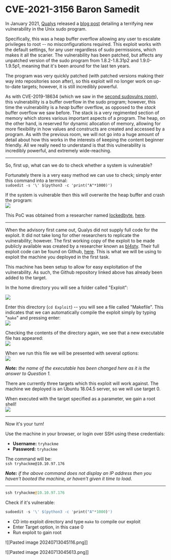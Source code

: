 # CVE-2021-3156 Baron Samedit

In January 2021, [Qualys](https://qualys.com) released a [blog post](https://blog.qualys.com/vulnerabilities-research/2021/01/26/cve-2021-3156-heap-based-buffer-overflow-in-sudo-baron-samedit) detailing a terrifying new vulnerability in the Unix sudo program.

Specifically, this was a heap buffer overflow allowing any user to escalate privileges to root -- no misconfigurations required. This exploit works with the default settings, for any user regardless of sudo permissions, which makes it all the scarier. The vulnerability has been patched, but affects any unpatched version of the sudo program from 1.8.2-1.8.31p2 and 1.9.0-1.9.5p1, meaning that it's been around for the last ten years.  

The program was very quickly patched (with patched versions making their way into repositories soon after), so this exploit will no longer work on up-to-date targets; however, it is still incredibly powerful.

As with CVE-2019-18634 (which we saw in the [second sudovulns room](https://tryhackme.com/room/sudovulnsbof)), this vulnerability is a buffer overflow in the sudo program; however, this time the vulnerability is a _heap_ buffer overflow, as opposed to the _stack_ buffer overflow we saw before. The stack is a very regimented section of memory which stores various important aspects of a program. The heap, on the other hand, is reserved for dynamic allocation of memory, allowing for more flexibility in how values and constructs are created and accessed by a program. As with the previous room, we will not go into a huge amount of detail about how this works in the interests of keeping the content beginner friendly. All we really need to understand is that this vulnerability is incredibly powerful, and extremely wide-reaching.

---

So, first up, what can we do to check whether a system is vulnerable?

Fortunately there is a very easy method we can use to check; simply enter this command into a terminal:  
`sudoedit -s '\' $(python3 -c 'print("A"*1000)')`  

If the system is vulnerable then this will overwrite the heap buffer and crash the program:  
![](https://assets.muirlandoracle.co.uk/thm/rooms/sudovulnssamedit/c32e7007f934.png)

This PoC was obtained from a researcher named [lockedbyte](https://twitter.com/lockedbyte), [here](https://github.com/lockedbyte/CVE-Exploits/tree/master/CVE-2021-3156).  

---

When the advisory first came out, Qualys did not supply full code for the exploit. It did not take long for other researchers to replicate the vulnerability; however. The first working copy of the exploit to be made publicly available was created by a researcher known as [bl4sty](https://twitter.com/bl4sty). Their full exploit code can be found on Github, [here](https://github.com/blasty/CVE-2021-3156). This is what we will be using to exploit the machine you deployed in the first task.

This machine has been setup to allow for easy exploitation of the vulnerability. As such, the Github repository linked above has already been added to the target.

In the home directory you will see a folder called "Exploit":  

![](https://assets.muirlandoracle.co.uk/thm/rooms/sudovulnssamedit/806b4a62adb8.png)

  

Enter this directory (`cd Exploit`) -- you will see a file called "Makefile". This indicates that we can automatically compile the exploit simply by typing "`make`" and pressing enter:  
![](https://assets.muirlandoracle.co.uk/thm/rooms/sudovulnssamedit/53101d57c1cd.png)

  

Checking the contents of the directory again, we see that a new executable file has appeared:  
![](https://assets.muirlandoracle.co.uk/thm/rooms/sudovulnssamedit/5a0799b0ab70.png)  

When we run this file we will be presented with several options:  
![](https://assets.muirlandoracle.co.uk/thm/rooms/sudovulnssamedit/80721070d085.png)  

_**Note:** the name of the executable has been changed here as it is the answer to Question 1._  

There are currently three targets which this exploit will work against. The machine we deployed is an Ubuntu 18.04.5 server, so we will use target 0.

When executed with the target specified as a parameter, we gain a root shell!  
![](https://assets.muirlandoracle.co.uk/thm/rooms/sudovulnssamedit/afb5266cb8d8.png)  

  

---

Now it's your turn!

Use the machine in your browser, or login over SSH using these credentials:

- **Username:** `tryhackme`
- **Password:** `tryhackme`

The command will be:  
`ssh tryhackme@10.10.97.176`

_**Note:** if the above command does not display an IP address then you haven't booted the machine, or haven't given it time to load._

---

```php
ssh tryhackme@10.10.97.176
```

Check if it's vulnerable:

```php
sudoedit -s '\' $(python3 -c 'print("A"*1000)')
```

- CD into exploit directory and type `make` to compile our exploit
- Enter Target option, in this case 0
- Run exploit to gain root

![[Pasted image 20240713045116.png]]

![[Pasted image 20240713045613.png]]
